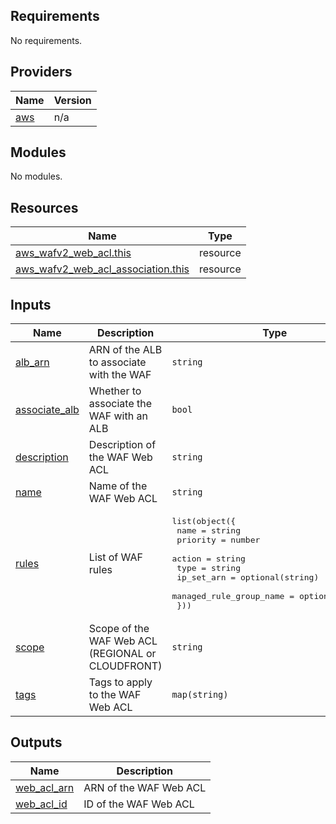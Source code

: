 <!-- BEGIN_TF_DOCS -->
## Requirements

No requirements.

## Providers

| Name | Version |
|------|---------|
| <a name="provider_aws"></a> [aws](#provider\_aws) | n/a |

## Modules

No modules.

## Resources

| Name | Type |
|------|------|
| [aws_wafv2_web_acl.this](https://registry.terraform.io/providers/hashicorp/aws/latest/docs/resources/wafv2_web_acl) | resource |
| [aws_wafv2_web_acl_association.this](https://registry.terraform.io/providers/hashicorp/aws/latest/docs/resources/wafv2_web_acl_association) | resource |

## Inputs

| Name | Description | Type | Default | Required |
|------|-------------|------|---------|:--------:|
| <a name="input_alb_arn"></a> [alb\_arn](#input\_alb\_arn) | ARN of the ALB to associate with the WAF | `string` | `""` | no |
| <a name="input_associate_alb"></a> [associate\_alb](#input\_associate\_alb) | Whether to associate the WAF with an ALB | `bool` | `false` | no |
| <a name="input_description"></a> [description](#input\_description) | Description of the WAF Web ACL | `string` | `"WAF Web ACL"` | no |
| <a name="input_name"></a> [name](#input\_name) | Name of the WAF Web ACL | `string` | n/a | yes |
| <a name="input_rules"></a> [rules](#input\_rules) | List of WAF rules | <pre>list(object({<br>    name        = string<br>    priority    = number<br>    action      = string<br>    type        = string<br>    ip_set_arn  = optional(string)<br>    managed_rule_group_name = optional(string)<br>  }))</pre> | `[]` | no |
| <a name="input_scope"></a> [scope](#input\_scope) | Scope of the WAF Web ACL (REGIONAL or CLOUDFRONT) | `string` | `"REGIONAL"` | no |
| <a name="input_tags"></a> [tags](#input\_tags) | Tags to apply to the WAF Web ACL | `map(string)` | `{}` | no |

## Outputs

| Name | Description |
|------|-------------|
| <a name="output_web_acl_arn"></a> [web\_acl\_arn](#output\_web\_acl\_arn) | ARN of the WAF Web ACL |
| <a name="output_web_acl_id"></a> [web\_acl\_id](#output\_web\_acl\_id) | ID of the WAF Web ACL |
<!-- END_TF_DOCS -->